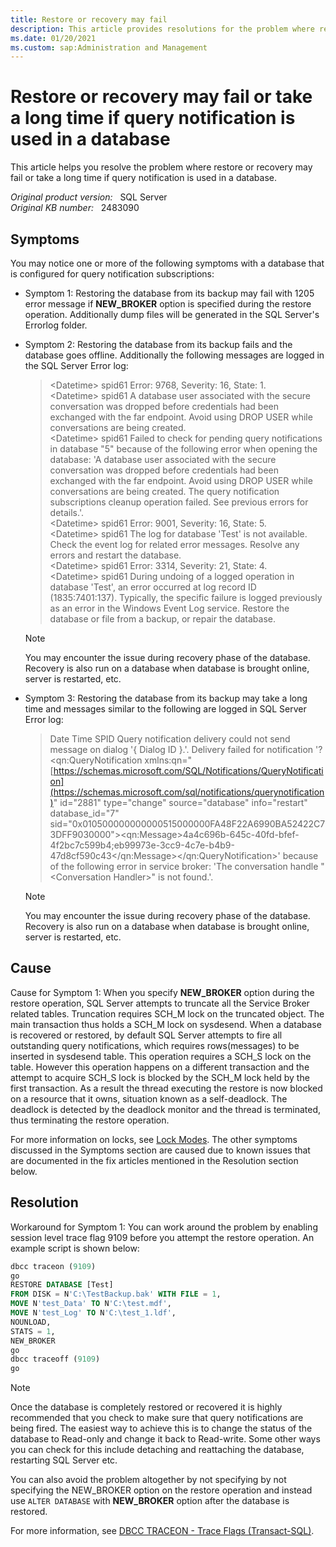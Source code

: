 ```yaml
---
title: Restore or recovery may fail
description: This article provides resolutions for the problem where restore or recovery may fail or take a long time if query notification is used in a database.
ms.date: 01/20/2021
ms.custom: sap:Administration and Management
---
```

# Restore or recovery may fail or take a long time if query notification is used in a database

This article helps you resolve the problem where restore or recovery may fail or take a long time if query notification is used in a database.

_Original product version:_ &nbsp; SQL Server  
_Original KB number:_ &nbsp; 2483090

## Symptoms

You may notice one or more of the following symptoms with a database that is configured for query notification subscriptions:

- Symptom 1: Restoring the database from its backup may fail with 1205 error message if **NEW_BROKER** option is specified during the restore operation. Additionally dump files will be generated in the SQL Server's Errorlog folder.

- Symptom 2: Restoring the database from its backup fails and the database goes offline. Additionally the following messages are logged in the SQL Server Error log:

    > \<Datetime> spid61 Error: 9768, Severity: 16, State: 1.  
    \<Datetime> spid61 A database user associated with the secure conversation was dropped before credentials had been exchanged with the far endpoint. Avoid using DROP USER while conversations are being created.  
    \<Datetime> spid61 Failed to check for pending query notifications in database "5" because of the following error when opening the database: 'A database user associated with the secure conversation was dropped before credentials had been exchanged with the far endpoint. Avoid using DROP USER while conversations are being created. The query notification subscriptions cleanup operation failed. See previous errors for details.'.  
    \<Datetime> spid61 Error: 9001, Severity: 16, State: 5.  
    \<Datetime> spid61 The log for database 'Test' is not available. Check the event log for related error messages. Resolve any errors and restart the database.  
    \<Datetime> spid61 Error: 3314, Severity: 21, State: 4.  
    \<Datetime> spid61 During undoing of a logged operation in database 'Test', an error occurred at log record ID (1835:7401:137). Typically, the specific failure is logged previously as an error in the Windows Event Log service. Restore the database or file from a backup, or repair the database.

    > [!NOTE]
    > You may encounter the issue during recovery phase of the database. Recovery is also run on a database when database is brought online, server is restarted, etc.

- Symptom 3: Restoring the database from its backup may take a long time and messages similar to the following are logged in SQL Server Error log:

    > Date Time SPID Query notification delivery could not send message on dialog '{ Dialog ID }.'. Delivery failed for notification '?\<qn:QueryNotification xmlns:qn="[https://schemas.microsoft.com/SQL/Notifications/QueryNotification](https://schemas.microsoft.com/sql/notifications/querynotification)" id="2881" type="change" source="database" info="restart" database_id="7" sid="0x010500000000000515000000FA48F22A6990BA52422C73DFF9030000">\<qn:Message>4a4c696b-645c-40fd-bfef-4f2bc7c599b4;eb99973e-3cc9-4c7e-b4b9-47d8cf590c43</qn:Message></qn:QueryNotification>' because of the following error in service broker: 'The conversation handle "\<Conversation Handler>" is not found.'.

    > [!NOTE]
    > You may encounter the issue during recovery phase of the database. Recovery is also run on a database when database is brought online, server is restarted, etc.

## Cause

Cause for Symptom 1: When you specify **NEW_BROKER** option during the restore operation, SQL Server attempts to truncate all the Service Broker related tables. Truncation requires SCH_M lock on the truncated object. The main transaction thus holds a SCH_M lock on sysdesend. When a database is recovered or restored, by default SQL Server attempts to fire all outstanding query notifications, which requires rows(messages) to be inserted in sysdesend table. This operation requires a SCH_S lock on the table. However this operation happens on a different transaction and the attempt to acquire SCH_S lock is blocked by the SCH_M lock held by the first transaction. As a result the thread executing the restore is now blocked on a resource that it owns, situation known as a self-deadlock. The deadlock is detected by the deadlock monitor and the thread is terminated, thus terminating the restore operation.

For more information on locks, see [Lock Modes](/previous-versions/sql/sql-server-2008-r2/ms175519(v=sql.105)). The other symptoms discussed in the Symptoms section are caused due to known issues that are documented in the fix articles mentioned in the Resolution section below.

## Resolution

Workaround for Symptom 1: You can work around the problem by enabling session level trace flag 9109 before you attempt the restore operation. An example script is shown below:

```sql
dbcc traceon (9109)
go
RESTORE DATABASE [Test] 
FROM DISK = N'C:\TestBackup.bak' WITH FILE = 1, 
MOVE N'test_Data' TO N'C:\test.mdf', 
MOVE N'test_Log' TO N'C:\test_1.ldf', 
NOUNLOAD, 
STATS = 1, 
NEW_BROKER
go
dbcc traceoff (9109)
go
```

> [!NOTE]
> Once the database is completely restored or recovered it is highly recommended that you check to make sure that query notifications are being fired. The easiest way to achieve this is to change the status of the database to Read-only and change it back to Read-write. Some other ways you can check for this include detaching and reattaching the database, restarting SQL Server etc.

You can also avoid the problem altogether by not specifying by not specifying the NEW_BROKER option on the restore operation and instead use `ALTER DATABASE` with **NEW_BROKER** option after the database is restored.

For more information, see [DBCC TRACEON - Trace Flags (Transact-SQL)](/sql/t-sql/database-console-commands/dbcc-traceon-trace-flags-transact-sql).
